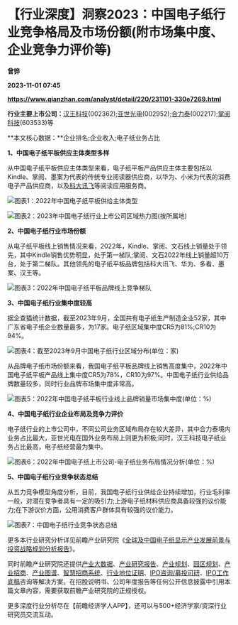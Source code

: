 # 【行业深度】洞察2023：中国电子纸行业竞争格局及市场份额(附市场集中度、企业竞争力评价等)
**曾铧**

**2023-11-01 07:45**

**https://www.qianzhan.com/analyst/detail/220/231101-330e7269.html**

**行业主要上市公司：**[汉王科技](https://stock.qianzhan.com/hs/zhengquan_002362.SZ.html)(002362);[亚世光电](https://stock.qianzhan.com/hs/zhengquan_002952.SZ.html)(002952);[合力泰](https://stock.qianzhan.com/hs/zhengquan_002217.SZ.html)(002217);[掌阅科技](https://stock.qianzhan.com/hs/zhengquan_603533.SH.html)(603533)等

**本文核心数据：**企业排名;企业收入;电子纸业务占比

**1、中国电子纸平板供应主体类型多样**

从中国电子纸平板供应主体类型来看，电子纸平板产品供应主体主要包括以Kindle、掌阅、墨案为代表的传统专业阅读器供应商，以华为、小米为代表的消费电子产品供应商，以及[科大讯飞](https://stock.qianzhan.com/hs/zhengquan_002230.SZ.html)等阅读应用服务商。

![图表1：2022年中国电子纸平板供给主体类型](https://img3.qianzhan.com/news/202311/01/20231101-5316e9c15d75949e.png)

![图表2：2023年中国电子纸行业上市公司区域热力图(按所属地)](https://img3.qianzhan.com/news/202311/01/20231101-35c474b4596cd185.png)

**2、中国电子纸行业市场份额**

从电子纸平板线上销售情况来看，2022年，Kindle、掌阅、文石线上销量处于领先，其中Kindle销售优势明显，处于第一梯队;掌阅、文石2022年线上销量超10万台，处于第二梯队。其他领先的电子纸平板品牌包括科大讯飞、华为、多看、墨案、汉王等。

![图表3：2022年中国电子纸平板品牌线上竞争梯队](https://img3.qianzhan.com/news/202311/01/20231101-ab71eeee11e387ed.png)

**3、中国电子纸行业集中度较高**

据企查猫统计数据，截至2023年9月，全国共有电子纸生产制造企业52家，其中广东省电子纸企业数量最多，为17家。电子纸区域集中度CR5为81%;CR10为94%。

![图表4：截至2023年9月中国电子纸行业区域分布(单位：家)](https://img3.qianzhan.com/news/202311/01/20231101-57193457b8e3b2da.png)

从品牌电子纸市场份额来看，我国电子纸平板品牌线上销售高度集中，2022年中国电子纸平板产品线上集中度CR5为78%，CR10为97%。中国电子纸行业供给品牌数量较多，同时行业品牌市场集中度非常高。

![图表5：2022年中国电子纸平板行业线上品牌销量市场集中度(单位：%)](https://img3.qianzhan.com/news/202311/01/20231101-e1436235ae569971.png)

**4、中国电子纸行业企业布局及竞争力评价**

电子纸行业的上市公司中，不同公司业务区域布局存在较大差异，其中合力泰境内业务占比最大，亚世光电在国外业务布局上则更为积极;同时，汉王科技电子纸业务占比最高，电子纸经营最为集中。

![图表6：2022年中国电子纸上市公司-电子纸业务布局情况分析(单位：%)](https://img3.qianzhan.com/news/202311/01/20231101-9c672ea537e40c1c.png)

**5、中国电子纸行业竞争状态总结**

从五力竞争模型角度分析，目前，我国电子纸行业供给企业持续增加，行业毛利率一般，对潜在竞争者具有一定的吸引力;上游电子纸材料供应商具备较强的议价能力;在下游议价方面，公用消费客户群体具有较强的议价能力。

![图表7：中国电子纸行业竞争状态总结](https://img3.qianzhan.com/news/202311/01/20231101-f8d67e0bfd98961f.png)

更多本行业研究分析详见前瞻产业研究院《[全球及中国电子纸显示产业发展前景与投资战略规划分析报告](https://bg.qianzhan.com/report/detail/6bd2f3192dc141e6.html)》。

同时前瞻产业研究院还提供[产业大数据](https://d.qianzhan.com/)、[产业研究报告](https://bg.qianzhan.com/report/hotlist/)、[产业规划](https://f.qianzhan.com/chanyeguihua2/)、[园区规划](https://f.qianzhan.com/yuanqu/)、[产业招商](https://f.qianzhan.com/chanyezhaoshang/)、[产业图谱](https://bg.qianzhan.com/report/lianglian/)、[智慧招商系统](https://z.qianzhan.com/)、[行业地位证明](https://bg.qianzhan.com/report/qyppcs)、[IPO咨询/募投可研](https://ipo.qianzhan.com/mutou/)、[IPO工作底稿](https://ipo.qianzhan.com/digao/)咨询等解决方案。在招股说明书、公司年度报告等任何公开信息披露中引用本篇文章内容，需要获取前瞻产业研究院的正规授权。

更多深度行业分析尽在【前瞻经济学人APP】，还可以与500+经济学家/资深行业研究员交流互动。